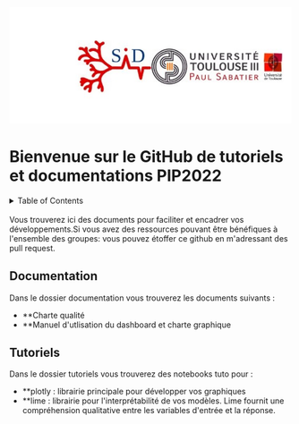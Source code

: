<div align="center">
    <img src="IMAGES/UPSID2.jpg" alt="Logo" "height="230">
</div>

# Bienvenue sur le GitHub de tutoriels et documentations PIP2022

<!-- TABLE OF CONTENTS -->
<details>
  <summary>Table of Contents</summary>
  <ol>
    <li>
      <a href="#Documentation">Documentation</a>
    </li>
    <li>
      <a href="#travail-preparatoire">Travail préparatoire</a>
    </li>
</details>
<br/>
Vous trouverez ici des documents pour faciliter et encadrer vos développements.Si vous avez des ressources pouvant être bénéfiques à l'ensemble des groupes: vous pouvez étoffer ce github en m'adressant des pull request.

## Documentation 
Dans le dossier documentation vous trouverez les documents suivants :
* **Charte qualité
* **Manuel d'utlisation du dashboard et charte graphique

## Tutoriels
Dans le dossier tutoriels vous trouverez des notebooks tuto pour :
* **plotly : librairie principale pour développer vos graphiques
* **lime : librairie pour l'interprétabilité de vos modèles. Lime fournit une compréhension qualitative entre les variables d'entrée et la réponse.
